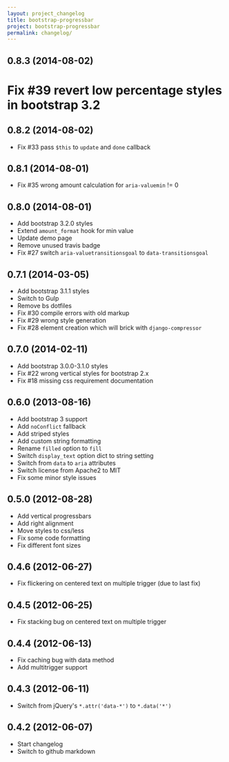 ```yaml
---
layout: project_changelog
title: bootstrap-progressbar
project: bootstrap-progressbar
permalink: changelog/
---
```


## 0.8.3 (2014-08-02)

# Fix #39 revert low percentage styles in bootstrap 3.2

## 0.8.2 (2014-08-02)

* Fix #33 pass `$this` to `update` and `done` callback

## 0.8.1 (2014-08-01)

* Fix #35 wrong amount calculation for `aria-valuemin` != 0

## 0.8.0 (2014-08-01)

* Add bootstrap 3.2.0 styles
* Extend `amount_format` hook for min value
* Update demo page
* Remove unused travis badge
* Fix #27 switch `aria-valuetransitionsgoal` to `data-transitionsgoal`

## 0.7.1 (2014-03-05)

* Add bootstrap 3.1.1 styles
* Switch to Gulp
* Remove bs dotfiles
* Fix #30 compile errors with old markup
* Fix #29 wrong style generation
* Fix #28 element creation which will brick with `django-compressor`

## 0.7.0 (2014-02-11)

* Add bootstrap 3.0.0-3.1.0 styles
* Fix #22 wrong vertical styles for bootstrap 2.x
* Fix #18 missing css requirement documentation

## 0.6.0 (2013-08-16)

* Add bootstrap 3 support
* Add `noConflict` fallback
* Add striped styles
* Add custom string formatting
* Rename `filled` option to `fill`
* Switch `display_text` option dict to string setting
* Switch from `data` to `aria` attributes
* Switch license from Apache2 to MIT
* Fix some minor style issues

## 0.5.0 (2012-08-28)

* Add vertical progressbars
* Add right alignment
* Move styles to css/less
* Fix some code formatting
* Fix different font sizes

## 0.4.6 (2012-06-27)

* Fix flickering on centered text on multiple trigger (due to last fix)

## 0.4.5 (2012-06-25)

* Fix stacking bug on centered text on multiple trigger

## 0.4.4 (2012-06-13)

* Fix caching bug with data method
* Add multitrigger support

## 0.4.3 (2012-06-11)

* Switch from jQuery's `*.attr('data-*')` to `*.data('*')`

## 0.4.2 (2012-06-07)

* Start changelog
* Switch to github markdown
